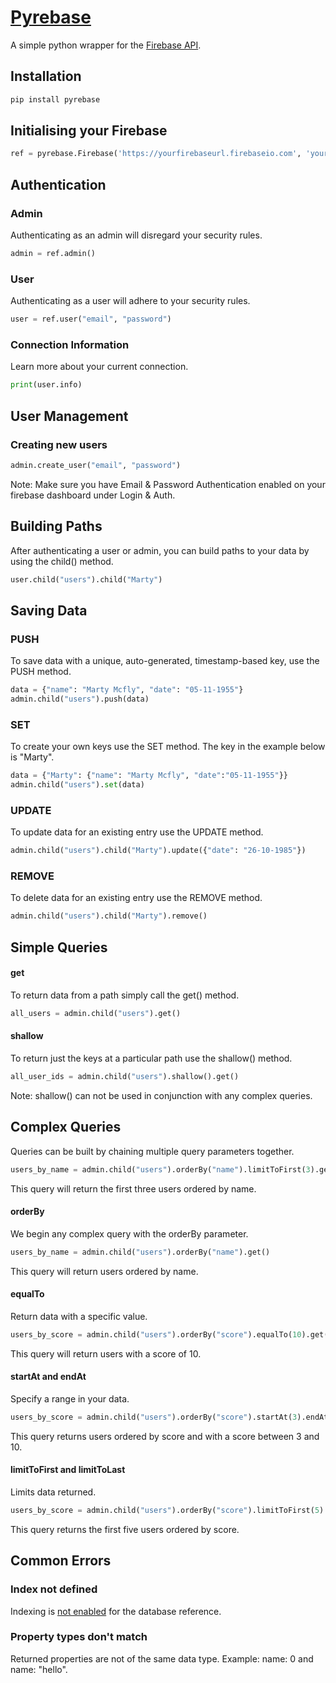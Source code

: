 # [Pyrebase](https://pypi.python.org/pypi/Pyrebase)

A simple python wrapper for the [Firebase API](https://www.firebase.com/docs/rest/guide/).

## Installation

```python
pip install pyrebase
```


## Initialising your Firebase

```python
ref = pyrebase.Firebase('https://yourfirebaseurl.firebaseio.com', 'yourfirebasesecret')
```

## Authentication

### Admin

Authenticating as an admin will disregard your security rules.

```python
admin = ref.admin()
```

### User

Authenticating as a user will adhere to your security rules.

```python
user = ref.user("email", "password")
```

### Connection Information

Learn more about your current connection.

```python
print(user.info)
```

## User Management

### Creating new users

```python
admin.create_user("email", "password")
```
Note: Make sure you have Email & Password Authentication enabled on your firebase dashboard under Login & Auth.

## Building Paths
After authenticating a user or admin, you can build paths to your data by using the child() method.

```python
user.child("users").child("Marty")
```

## Saving Data

### PUSH

To save data with a unique, auto-generated, timestamp-based key, use the PUSH method.

```python
data = {"name": "Marty Mcfly", "date": "05-11-1955"}
admin.child("users").push(data)
```

### SET

To create your own keys use the SET method. The key in the example below is "Marty".

```python
data = {"Marty": {"name": "Marty Mcfly", "date":"05-11-1955"}}
admin.child("users").set(data)
```

### UPDATE

To update data for an existing entry use the UPDATE method.

```python
admin.child("users").child("Marty").update({"date": "26-10-1985"})
```

### REMOVE

To delete data for an existing entry use the REMOVE method.

```python
admin.child("users").child("Marty").remove()
```


## Simple Queries

#### get

To return data from a path simply call the get() method.

```python
all_users = admin.child("users").get()
```

#### shallow

To return just the keys at a particular path use the shallow() method.

```python
all_user_ids = admin.child("users").shallow().get()
```

Note: shallow() can not be used in conjunction with any complex queries.


## Complex Queries

Queries can be built by chaining multiple query parameters together.

```python
users_by_name = admin.child("users").orderBy("name").limitToFirst(3).get()
```
This query will return the first three users ordered by name.

#### orderBy

We begin any complex query with the orderBy parameter.

```python
users_by_name = admin.child("users").orderBy("name").get()
```
This query will return users ordered by name.

#### equalTo

Return data with a specific value.

```python
users_by_score = admin.child("users").orderBy("score").equalTo(10).get()
```
This query will return users with a score of 10.

#### startAt and endAt

Specify a range in your data.

```python
users_by_score = admin.child("users").orderBy("score").startAt(3).endAt(10).get()
```
This query returns users ordered by score and with a score between 3 and 10.

#### limitToFirst and limitToLast

Limits data returned.

```python
users_by_score = admin.child("users").orderBy("score").limitToFirst(5).get()
```
This query returns the first five users ordered by score.


## Common Errors

### Index not defined

Indexing is [not enabled](https://www.firebase.com/docs/security/guide/indexing-data.html) for the database reference.

### Property types don't match

Returned properties are not of the same data type.
Example: name: 0 and name: "hello".